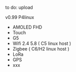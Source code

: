 to do: upload

v0.99 P4linux 
- AMOLED FHD
- Touch
- G5
- Wifi 2.4 5.8 ( C5 linux host )
- Zigbee ( C6/H2 linux host )
- LoRa
- GPS
- xxx
